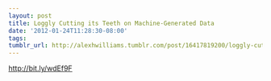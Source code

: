 ```yaml
---
layout: post
title: Loggly Cutting its Teeth on Machine-Generated Data
date: '2012-01-24T11:28:30-08:00'
tags: 
tumblr_url: http://alexhwilliams.tumblr.com/post/16417819200/loggly-cutting-its-teeth-on-machine-generated-data
---
```

<p><a href="http://bit.ly/wdEf9F">http://bit.ly/wdEf9F</a></p>

